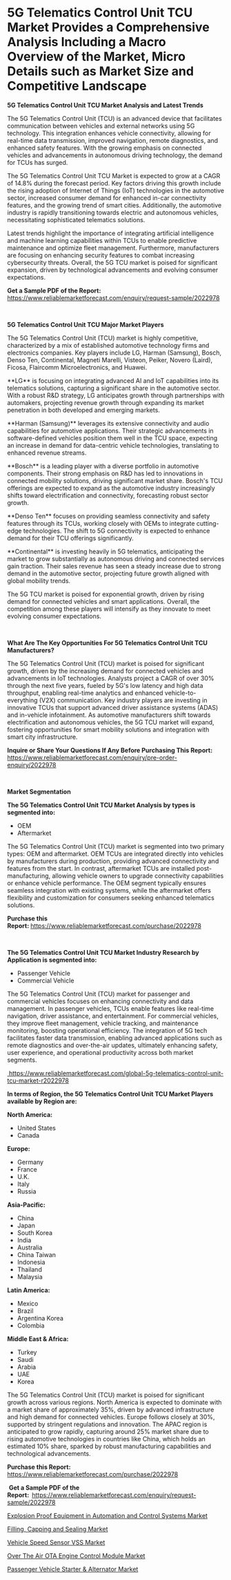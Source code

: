 <p><h1>5G Telematics Control Unit TCU Market Provides a Comprehensive Analysis Including a Macro Overview of the Market, Micro Details such as Market Size and Competitive Landscape</h1></p><p><strong>5G Telematics Control Unit TCU Market Analysis and Latest Trends</strong></p>
<p><p>The 5G Telematics Control Unit (TCU) is an advanced device that facilitates communication between vehicles and external networks using 5G technology. This integration enhances vehicle connectivity, allowing for real-time data transmission, improved navigation, remote diagnostics, and enhanced safety features. With the growing emphasis on connected vehicles and advancements in autonomous driving technology, the demand for TCUs has surged.</p><p>The 5G Telematics Control Unit TCU Market is expected to grow at a CAGR of 14.8% during the forecast period. Key factors driving this growth include the rising adoption of Internet of Things (IoT) technologies in the automotive sector, increased consumer demand for enhanced in-car connectivity features, and the growing trend of smart cities. Additionally, the automotive industry is rapidly transitioning towards electric and autonomous vehicles, necessitating sophisticated telematics solutions.</p><p>Latest trends highlight the importance of integrating artificial intelligence and machine learning capabilities within TCUs to enable predictive maintenance and optimize fleet management. Furthermore, manufacturers are focusing on enhancing security features to combat increasing cybersecurity threats. Overall, the 5G TCU market is poised for significant expansion, driven by technological advancements and evolving consumer expectations.</p></p>
<p><strong>Get a Sample PDF of the Report:&nbsp;</strong> <a href="https://www.reliablemarketforecast.com/enquiry/request-sample/2022978?utm_campaign=1130&utm_medium=2&utm_source=Github&utm_content=ia&utm_term=28102024&utm_id=5g-telematics-control-unit-tcu">https://www.reliablemarketforecast.com/enquiry/request-sample/2022978</a></p>
<p>&nbsp;</p>
<p><strong>5G Telematics Control Unit TCU Major Market Players</strong></p>
<p><p>The 5G Telematics Control Unit (TCU) market is highly competitive, characterized by a mix of established automotive technology firms and electronics companies. Key players include LG, Harman (Samsung), Bosch, Denso Ten, Continental, Magneti Marelli, Visteon, Peiker, Novero (Laird), Ficosa, Flaircomm Microelectronics, and Huawei.</p><p>**LG** is focusing on integrating advanced AI and IoT capabilities into its telematics solutions, capturing a significant share in the automotive sector. With a robust R&D strategy, LG anticipates growth through partnerships with automakers, projecting revenue growth through expanding its market penetration in both developed and emerging markets.</p><p>**Harman (Samsung)** leverages its extensive connectivity and audio capabilities for automotive applications. Their strategic advancements in software-defined vehicles position them well in the TCU space, expecting an increase in demand for data-centric vehicle technologies, translating to enhanced revenue streams.</p><p>**Bosch** is a leading player with a diverse portfolio in automotive components. Their strong emphasis on R&D has led to innovations in connected mobility solutions, driving significant market share. Bosch's TCU offerings are expected to expand as the automotive industry increasingly shifts toward electrification and connectivity, forecasting robust sector growth.</p><p>**Denso Ten** focuses on providing seamless connectivity and safety features through its TCUs, working closely with OEMs to integrate cutting-edge technologies. The shift to 5G connectivity is expected to enhance demand for their TCU offerings significantly.</p><p>**Continental** is investing heavily in 5G telematics, anticipating the market to grow substantially as autonomous driving and connected services gain traction. Their sales revenue has seen a steady increase due to strong demand in the automotive sector, projecting future growth aligned with global mobility trends.</p><p>The 5G TCU market is poised for exponential growth, driven by rising demand for connected vehicles and smart applications. Overall, the competition among these players will intensify as they innovate to meet evolving consumer expectations.</p></p>
<p>&nbsp;</p>
<p><strong>What Are The Key Opportunities For 5G Telematics Control Unit TCU Manufacturers?</strong></p>
<p><p>The 5G Telematics Control Unit (TCU) market is poised for significant growth, driven by the increasing demand for connected vehicles and advancements in IoT technologies. Analysts project a CAGR of over 30% through the next five years, fueled by 5G's low latency and high data throughput, enabling real-time analytics and enhanced vehicle-to-everything (V2X) communication. Key industry players are investing in innovative TCUs that support advanced driver assistance systems (ADAS) and in-vehicle infotainment. As automotive manufacturers shift towards electrification and autonomous vehicles, the 5G TCU market will expand, fostering opportunities for smart mobility solutions and integration with smart city infrastructure.</p></p>
<p><strong>Inquire or Share Your Questions If Any Before Purchasing This Report:</strong> <a href="https://www.reliablemarketforecast.com/enquiry/pre-order-enquiry/2022978?utm_campaign=1130&utm_medium=2&utm_source=Github&utm_content=ia&utm_term=28102024&utm_id=5g-telematics-control-unit-tcu">https://www.reliablemarketforecast.com/enquiry/pre-order-enquiry/2022978</a></p>
<p>&nbsp;</p>
<p><strong>Market Segmentation</strong></p>
<p><strong>The 5G Telematics Control Unit TCU Market Analysis by types is segmented into:</strong></p>
<p><ul><li>OEM</li><li>Aftermarket</li></ul></p>
<p><p>The 5G Telematics Control Unit (TCU) market is segmented into two primary types: OEM and aftermarket. OEM TCUs are integrated directly into vehicles by manufacturers during production, providing advanced connectivity and features from the start. In contrast, aftermarket TCUs are installed post-manufacturing, allowing vehicle owners to upgrade connectivity capabilities or enhance vehicle performance. The OEM segment typically ensures seamless integration with existing systems, while the aftermarket offers flexibility and customization for consumers seeking enhanced telematics solutions.</p></p>
<p><strong>Purchase this Report:&nbsp;</strong><a href="https://www.reliablemarketforecast.com/purchase/2022978?utm_campaign=1130&utm_medium=2&utm_source=Github&utm_content=ia&utm_term=28102024&utm_id=5g-telematics-control-unit-tcu">https://www.reliablemarketforecast.com/purchase/2022978</a></p>
<p>&nbsp;</p>
<p><strong>The 5G Telematics Control Unit TCU Market Industry Research by Application is segmented into:</strong></p>
<p><ul><li>Passenger Vehicle</li><li>Commercial Vehicle</li></ul></p>
<p><p>The 5G Telematics Control Unit (TCU) market for passenger and commercial vehicles focuses on enhancing connectivity and data management. In passenger vehicles, TCUs enable features like real-time navigation, driver assistance, and entertainment. For commercial vehicles, they improve fleet management, vehicle tracking, and maintenance monitoring, boosting operational efficiency. The integration of 5G tech facilitates faster data transmission, enabling advanced applications such as remote diagnostics and over-the-air updates, ultimately enhancing safety, user experience, and operational productivity across both market segments.</p></p>
<p><a href="https://www.reliablemarketforecast.com/global-5g-telematics-control-unit-tcu-market-r2022978?utm_campaign=1130&utm_medium=2&utm_source=Github&utm_content=ia&utm_term=28102024&utm_id=5g-telematics-control-unit-tcu">&nbsp;https://www.reliablemarketforecast.com/global-5g-telematics-control-unit-tcu-market-r2022978</a></p>
<p><strong>In terms of Region, the 5G Telematics Control Unit TCU Market Players available by Region are:</strong></p>
<p>
    <p> <strong> North America: </strong>
        <ul>
            <li>United States</li>
            <li>Canada</li>
        </ul>
        </p> 
    <p> <strong> Europe: </strong>
        <ul>
            <li>Germany</li>
            <li>France</li>
            <li>U.K.</li>
            <li>Italy</li>
            <li>Russia</li>
        </ul>
        </p> 
    <p> <strong> Asia-Pacific: </strong>
        <ul>
            <li>China</li>
            <li>Japan</li>
            <li>South Korea</li>
            <li>India</li>
            <li>Australia</li>
            <li>China Taiwan</li>
            <li>Indonesia</li>
            <li>Thailand</li>
            <li>Malaysia</li>
        </ul>
        </p> 
    <p> <strong> Latin America: </strong>
        <ul>
            <li>Mexico</li>
            <li>Brazil</li>
            <li>Argentina Korea</li>
            <li>Colombia</li>
        </ul>
        </p> 
    <p> <strong> Middle East & Africa: </strong>
        <ul>
            <li>Turkey</li>
            <li>Saudi</li>
            <li>Arabia</li>
            <li>UAE</li>
            <li>Korea</li>
        </ul>
    </p>
    </p>
<p><p>The 5G Telematics Control Unit (TCU) market is poised for significant growth across various regions. North America is expected to dominate with a market share of approximately 35%, driven by advanced infrastructure and high demand for connected vehicles. Europe follows closely at 30%, supported by stringent regulations and innovation. The APAC region is anticipated to grow rapidly, capturing around 25% market share due to rising automotive technologies in countries like China, which holds an estimated 10% share, sparked by robust manufacturing capabilities and technological advancements.</p></p>
<p><strong>Purchase this Report: </strong><a href="https://www.reliablemarketforecast.com/purchase/2022978?utm_campaign=1130&utm_medium=2&utm_source=Github&utm_content=ia&utm_term=28102024&utm_id=5g-telematics-control-unit-tcu">https://www.reliablemarketforecast.com/purchase/2022978</a></p>
<p>&nbsp;<strong>Get a Sample PDF of the Report:&nbsp;&nbsp;</strong><a href="https://www.reliablemarketforecast.com/enquiry/request-sample/2022978?utm_campaign=1130&utm_medium=2&utm_source=Github&utm_content=ia&utm_term=28102024&utm_id=5g-telematics-control-unit-tcu">https://www.reliablemarketforecast.com/enquiry/request-sample/2022978</a></p>
<p><strong></strong></p>
<p><p><a href="https://issuu.com/reportprime-2/docs/explosion-proof-equipment-in-automa_9a91255525b455?utm_campaign=1130&utm_medium=2&utm_source=Github&utm_content=ia&utm_term=28102024&utm_id=5g-telematics-control-unit-tcu">Explosion Proof Equipment in Automation and Control Systems Market</a></p><p><a href="https://issuu.com/reportprime-2/docs/filling-capping-and-sealing-market-_8452f0736e624d?utm_campaign=1130&utm_medium=2&utm_source=Github&utm_content=ia&utm_term=28102024&utm_id=5g-telematics-control-unit-tcu">Filling, Capping and Sealing Market</a></p><p><a href="https://github.com/habinadmshaulz/Market-Research-Report-List-1/blob/main/vehicle-speed-sensor-vss-market.md?utm_campaign=1130&utm_medium=2&utm_source=Github&utm_content=ia&utm_term=28102024&utm_id=5g-telematics-control-unit-tcu">Vehicle Speed Sensor VSS Market</a></p><p><a href="https://github.com/markita8qfi/Market-Research-Report-List-1/blob/main/over-the-air-ota-engine-control-module-market.md?utm_campaign=1130&utm_medium=2&utm_source=Github&utm_content=ia&utm_term=28102024&utm_id=5g-telematics-control-unit-tcu">Over The Air OTA Engine Control Module Market</a></p><p><a href="https://www.linkedin.com/pulse/consumer-behavior-shifts-passenger-vehicle-starter-alternator-88obe?utm_campaign=1130&utm_medium=2&utm_source=Github&utm_content=ia&utm_term=28102024&utm_id=5g-telematics-control-unit-tcu">Passenger Vehicle Starter & Alternator Market</a></p></p>